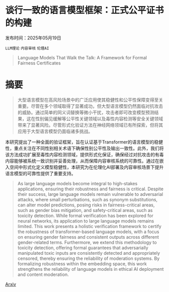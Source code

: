 # 谈行一致的语言模型框架：正式公平证书的构建

发布时间：2025年05月19日

`LLM理论` `内容审核` `伦理AI`

> Language Models That Walk the Talk: A Framework for Formal Fairness Certificates

# 摘要

> 大型语言模型在高风险场景中的广泛应用使其稳健性和公平性保障变得至关重要。尽管在多个领域取得了显著成功，但大型语言模型仍然面临对抗攻击的威胁。通过简单的同义词替换等微小干扰，攻击者即可改变模型预测结果，这在性别偏见缓解等公平性关键领域以及毒性内容检测等安全关键领域带来了显著风险。尽管形式化验证方法在神经网络领域已有所探索，但将其应用于大型语言模型仍面临诸多挑战。

本研究提出了一种全面的验证框架，旨在认证基于Transformer的语言模型的稳健性，重点关注在不同性别相关术语下确保性别公平性及输出一致性。此外，我们将该方法成功扩展至毒性内容检测领域，提供形式化保证，确保经过对抗攻击的有毒内容能够被系统一致识别并妥善处理，从而保障内容审核系统的可靠性。通过在嵌入空间中形式化定义模型稳健性，本研究为在伦理化AI部署及内容审核场景下提升语言模型的可靠性提供了重要支持。

> As large language models become integral to high-stakes applications, ensuring their robustness and fairness is critical. Despite their success, large language models remain vulnerable to adversarial attacks, where small perturbations, such as synonym substitutions, can alter model predictions, posing risks in fairness-critical areas, such as gender bias mitigation, and safety-critical areas, such as toxicity detection. While formal verification has been explored for neural networks, its application to large language models remains limited. This work presents a holistic verification framework to certify the robustness of transformer-based language models, with a focus on ensuring gender fairness and consistent outputs across different gender-related terms. Furthermore, we extend this methodology to toxicity detection, offering formal guarantees that adversarially manipulated toxic inputs are consistently detected and appropriately censored, thereby ensuring the reliability of moderation systems. By formalizing robustness within the embedding space, this work strengthens the reliability of language models in ethical AI deployment and content moderation.

[Arxiv](https://arxiv.org/abs/2505.12767)